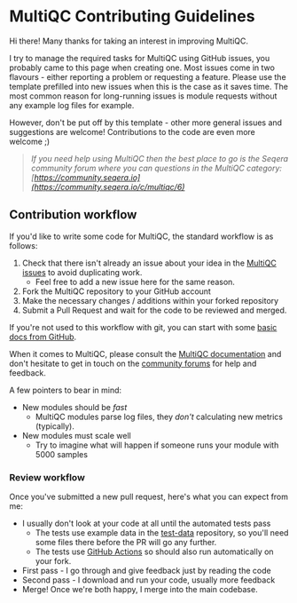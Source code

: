 # MultiQC Contributing Guidelines

Hi there! Many thanks for taking an interest in improving MultiQC.

I try to manage the required tasks for MultiQC using GitHub issues, you probably came to this page when creating one. Most issues come in two flavours - either reporting a problem or requesting a feature. Please use the template prefilled into new issues when this is the case as it saves time. The most common reason for long-running issues is module requests without any example log files for example.

However, don't be put off by this template - other more general issues and suggestions are welcome! Contributions to the code are even more welcome ;)

> _If you need help using MultiQC then the best place to go is the Seqera community forum where you can questions in the MultiQC category: [https://community.seqera.io](https://community.seqera.io/c/multiqc/6)_

## Contribution workflow

If you'd like to write some code for MultiQC, the standard workflow
is as follows:

1. Check that there isn't already an issue about your idea in the
   [MultiQC issues](https://github.com/ewels/MultiQC/issues) to avoid
   duplicating work.
   - Feel free to add a new issue here for the same reason.
2. Fork the MultiQC repository to your GitHub account
3. Make the necessary changes / additions within your forked repository
4. Submit a Pull Request and wait for the code to be reviewed and merged.

If you're not used to this workflow with git, you can start with some [basic docs from GitHub](https://help.github.com/articles/fork-a-repo/).

When it comes to MultiQC, please consult the [MultiQC documentation](http://multiqc.info/docs/) and don't hesitate to get in touch on the [community forums](https://community.seqera.io) for help and feedback.

A few pointers to bear in mind:

- New modules should be _fast_
  - MultiQC modules parse log files, they _don't_ calculating new metrics (typically).
- New modules must scale well
  - Try to imagine what will happen if someone runs your module with 5000 samples

### Review workflow

Once you've submitted a new pull request, here's what you can expect from me:

- I usually don't look at your code at all until the automated tests pass
  - The tests use example data in the [test-data](https://github.com/MultiQC/test-data) repository, so you'll need some files there before the PR will go any further.
  - The tests use [GitHub Actions](https://github.com/features/actions) so should also run automatically on your fork.
- First pass - I go through and give feedback just by reading the code
- Second pass - I download and run your code, usually more feedback
- Merge! Once we're both happy, I merge into the main codebase.
